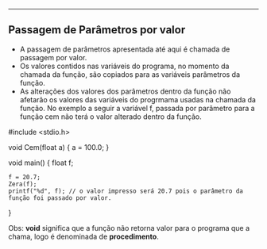 ----
Passagem de Parâmetros por valor
----
+ A passagem de parâmetros apresentada até aqui é chamada de passagem por valor. 
+ Os valores contidos nas variáveis do programa, no momento da chamada da função, são copiados para as variáveis parâmetros da função.
+ As alterações dos valores dos parâmetros dentro da função não afetarão os valores das variáveis do progrmama usadas na chamada da função. 
No exemplo a seguir a variável f, passada por parâmetro para a função cem não terá o valor alterado dentro da função.

#include <stdio.h>

void Cem(float a)
{
    a = 100.0;
}

void main()
{
   float f;

    f = 20.7;
    Zera(f);
    printf("%d", f); // o valor impresso será 20.7 pois o parâmetro da função foi passado por valor.
} 


Obs: <b>void</b> significa que a função não retorna valor para o programa que a chama, logo é denominada de <b>procedimento</b>.
